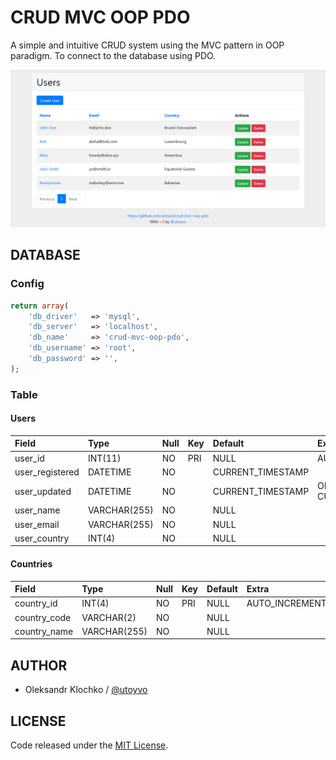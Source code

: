 # CRUD MVC OOP PDO

A simple and intuitive CRUD system using the MVC pattern in OOP paradigm. To connect to the database using PDO.

![crud mvc oop pdo](screenshot.png)

## DATABASE

### Config

```php
return array(
	'db_driver'   => 'mysql',
	'db_server'   => 'localhost',
	'db_name'     => 'crud-mvc-oop-pdo',
	'db_username' => 'root',
	'db_password' => '',
);
```

### Table

#### Users

| Field           | Type         | Null | Key | Default           | Extra                       |
|:----------------|:-------------|:-----|:----|:------------------|:----------------------------|
| user_id         | INT(11)      | NO   | PRI | NULL              | AUTO_INCREMENT              |
| user_registered | DATETIME     | NO   |     | CURRENT_TIMESTAMP |                             |
| user_updated    | DATETIME     | NO   |     | CURRENT_TIMESTAMP | ON UPDATE CURRENT_TIMESTAMP |
| user_name       | VARCHAR(255) | NO   |     | NULL              |                             |
| user_email      | VARCHAR(255) | NO   |     | NULL              |                             |
| user_country    | INT(4)       | NO   |     | NULL              |                             |

#### Countries

| Field        | Type         | Null | Key | Default | Extra          |
|:-------------|:-------------|:-----|:----|:--------|:---------------|
| country_id   | INT(4)       | NO   | PRI | NULL    | AUTO_INCREMENT |
| country_code | VARCHAR(2)   | NO   |     | NULL    |                |
| country_name | VARCHAR(255) | NO   |     | NULL    |                |

## AUTHOR

- Oleksandr Klochko / [@utoyvo](https://github.com/utoyvo)

## LICENSE

Code released under the [MIT License](LICENSE).
